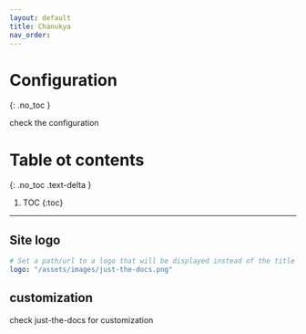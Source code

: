 ```yaml
---
layout: default
title: Chanukya
nav_order: 
---
```


# Configuration
{: .no_toc }

check the configuration

# Table ot contents
{: .no_toc .text-delta }

1. TOC
{:toc}

---

## Site logo

```yaml
# Set a path/url to a logo that will be displayed instead of the title
logo: "/assets/images/just-the-docs.png"
```
## customization

check just-the-docs for customization
